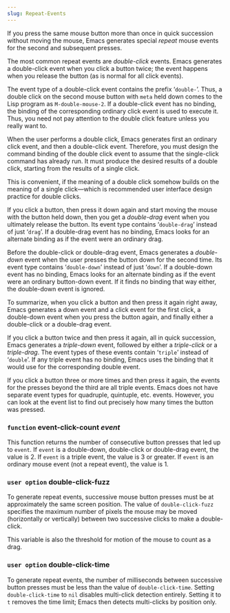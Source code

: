 ```yaml
---
slug: Repeat-Events
---
```


If you press the same mouse button more than once in quick succession without moving the mouse, Emacs generates special *repeat* mouse events for the second and subsequent presses.

The most common repeat events are *double-click* events. Emacs generates a double-click event when you click a button twice; the event happens when you release the button (as is normal for all click events).

The event type of a double-click event contains the prefix ‘`double-`’. Thus, a double click on the second mouse button with `meta` held down comes to the Lisp program as `M-double-mouse-2`. If a double-click event has no binding, the binding of the corresponding ordinary click event is used to execute it. Thus, you need not pay attention to the double click feature unless you really want to.

When the user performs a double click, Emacs generates first an ordinary click event, and then a double-click event. Therefore, you must design the command binding of the double click event to assume that the single-click command has already run. It must produce the desired results of a double click, starting from the results of a single click.

This is convenient, if the meaning of a double click somehow builds on the meaning of a single click—which is recommended user interface design practice for double clicks.

If you click a button, then press it down again and start moving the mouse with the button held down, then you get a *double-drag* event when you ultimately release the button. Its event type contains ‘`double-drag`’ instead of just ‘`drag`’. If a double-drag event has no binding, Emacs looks for an alternate binding as if the event were an ordinary drag.

Before the double-click or double-drag event, Emacs generates a *double-down* event when the user presses the button down for the second time. Its event type contains ‘`double-down`’ instead of just ‘`down`’. If a double-down event has no binding, Emacs looks for an alternate binding as if the event were an ordinary button-down event. If it finds no binding that way either, the double-down event is ignored.

To summarize, when you click a button and then press it again right away, Emacs generates a down event and a click event for the first click, a double-down event when you press the button again, and finally either a double-click or a double-drag event.

If you click a button twice and then press it again, all in quick succession, Emacs generates a *triple-down* event, followed by either a *triple-click* or a *triple-drag*. The event types of these events contain ‘`triple`’ instead of ‘`double`’. If any triple event has no binding, Emacs uses the binding that it would use for the corresponding double event.

If you click a button three or more times and then press it again, the events for the presses beyond the third are all triple events. Emacs does not have separate event types for quadruple, quintuple, etc. events. However, you can look at the event list to find out precisely how many times the button was pressed.

### <span className="tag function">`function`</span> **event-click-count** *event*

This function returns the number of consecutive button presses that led up to `event`. If `event` is a double-down, double-click or double-drag event, the value is 2. If `event` is a triple event, the value is 3 or greater. If `event` is an ordinary mouse event (not a repeat event), the value is 1.

### <span className="tag useroption">`user option`</span> **double-click-fuzz**

To generate repeat events, successive mouse button presses must be at approximately the same screen position. The value of `double-click-fuzz` specifies the maximum number of pixels the mouse may be moved (horizontally or vertically) between two successive clicks to make a double-click.

This variable is also the threshold for motion of the mouse to count as a drag.

### <span className="tag useroption">`user option`</span> **double-click-time**

To generate repeat events, the number of milliseconds between successive button presses must be less than the value of `double-click-time`. Setting `double-click-time` to `nil` disables multi-click detection entirely. Setting it to `t` removes the time limit; Emacs then detects multi-clicks by position only.
